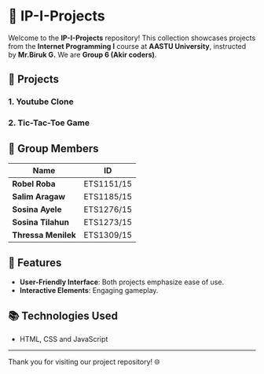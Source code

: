 # 🌟 IP-I-Projects

Welcome to the **IP-I-Projects** repository! This collection showcases projects from the **Internet Programming I** course at **AASTU University**, instructed by **Mr.Biruk G.** We are **Group 6 (Akir coders)**.

## 🚀 Projects

### 1. Youtube Clone 
  

### 2. Tic-Tac-Toe Game  
   

##  👥 Group Members

| Name                   | ID             |
|------------------------|----------------|
| **Robel Roba**         | ETS1151/15     |
| **Salim Aragaw**       | ETS1185/15     |
| **Sosina Ayele**       | ETS1276/15     |
| **Sosina Tilahun**     | ETS1273/15     |
| **Thressa Menilek**    | ETS1309/15     |

## 🚀 Features

- **User-Friendly Interface**: Both projects emphasize ease of use.
- **Interactive Elements**: Engaging gameplay.


## 📚 Technologies Used

- HTML, CSS and JavaScript



---

Thank you for visiting our project repository! 🌐
